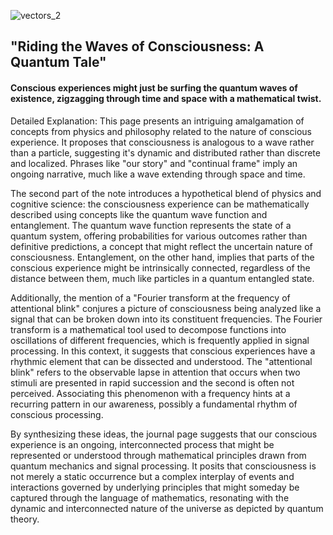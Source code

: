 ![vectors_2](https://github.com/antfriend/journals/blob/main/vectors/vectors_2.png?raw=true)

## "Riding the Waves of Consciousness: A Quantum Tale"

#### Conscious experiences might just be surfing the quantum waves of existence, zigzagging through time and space with a mathematical twist.

Detailed Explanation:
This page presents an intriguing amalgamation of concepts from physics and philosophy related to the nature of conscious experience. It proposes that consciousness is analogous to a wave rather than a particle, suggesting it's dynamic and distributed rather than discrete and localized. Phrases like "our story" and "continual frame" imply an ongoing narrative, much like a wave extending through space and time.

The second part of the note introduces a hypothetical blend of physics and cognitive science: the consciousness experience can be mathematically described using concepts like the quantum wave function and entanglement. The quantum wave function represents the state of a quantum system, offering probabilities for various outcomes rather than definitive predictions, a concept that might reflect the uncertain nature of consciousness. Entanglement, on the other hand, implies that parts of the conscious experience might be intrinsically connected, regardless of the distance between them, much like particles in a quantum entangled state.

Additionally, the mention of a "Fourier transform at the frequency of attentional blink" conjures a picture of consciousness being analyzed like a signal that can be broken down into its constituent frequencies. The Fourier transform is a mathematical tool used to decompose functions into oscillations of different frequencies, which is frequently applied in signal processing. In this context, it suggests that conscious experiences have a rhythmic element that can be dissected and understood. The "attentional blink" refers to the observable lapse in attention that occurs when two stimuli are presented in rapid succession and the second is often not perceived. Associating this phenomenon with a frequency hints at a recurring pattern in our awareness, possibly a fundamental rhythm of conscious processing.

By synthesizing these ideas, the journal page suggests that our conscious experience is an ongoing, interconnected process that might be represented or understood through mathematical principles drawn from quantum mechanics and signal processing. It posits that consciousness is not merely a static occurrence but a complex interplay of events and interactions governed by underlying principles that might someday be captured through the language of mathematics, resonating with the dynamic and interconnected nature of the universe as depicted by quantum theory.